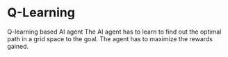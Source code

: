 # Q-Learning
Q-learning based AI agent
The AI agent has to learn to find out the optimal path in a grid space to the goal. The agent has to maximize the rewards gained.

